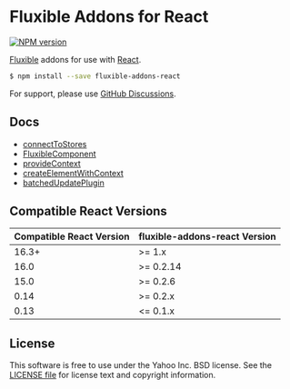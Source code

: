 # Fluxible Addons for React

[![NPM version](https://badge.fury.io/js/fluxible-addons-react.svg)](http://badge.fury.io/js/fluxible-addons-react)

[Fluxible](https://github.com/yahoo/fluxible) addons for use with [React](https://github.com/facebook/react).

```bash
$ npm install --save fluxible-addons-react
```

For support, please use [GitHub Discussions](https://github.com/yahoo/fluxible/discussions).

## Docs

 * [connectToStores](https://github.com/yahoo/fluxible/blob/master/packages/fluxible-addons-react/docs/api/connectToStores.md)
 * [FluxibleComponent](https://github.com/yahoo/fluxible/blob/master/packages/fluxible-addons-react/docs/api/FluxibleComponent.md)
 * [provideContext](https://github.com/yahoo/fluxible/blob/master/packages/fluxible-addons-react/docs/api/provideContext.md)
 * [createElementWithContext](https://github.com/yahoo/fluxible/blob/master/packages/fluxible-addons-react/docs/api/createElementWithContext.md)
 * [batchedUpdatePlugin](https://github.com/yahoo/fluxible/blob/master/packages/fluxible-addons-react/docs/api/batchedUpdatePlugin.md)

## Compatible React Versions

| Compatible React Version | fluxible-addons-react Version |
|--------------------------|-------------------------------|
| 16.3+ | >= 1.x |
| 16.0 | >= 0.2.14 |
| 15.0 | >= 0.2.6 |
| 0.14 | >= 0.2.x |
| 0.13 | <= 0.1.x |

## License

This software is free to use under the Yahoo Inc. BSD license.
See the [LICENSE file][] for license text and copyright information.

[LICENSE file]: https://github.com/yahoo/fluxible/blob/master/LICENSE.md

